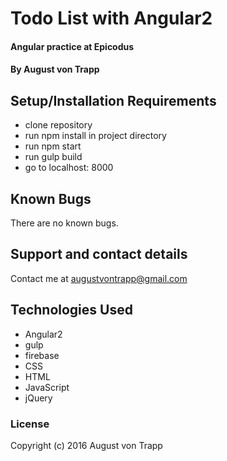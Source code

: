 # Todo List with Angular2

#### Angular practice at Epicodus

#### By August von Trapp

## Setup/Installation Requirements

* clone repository
* run npm install in project directory
* run npm start
* run gulp build
* go to localhost: 8000

## Known Bugs

There are no known bugs.

## Support and contact details

Contact me at augustvontrapp@gmail.com

## Technologies Used

* Angular2
* gulp
* firebase
* CSS
* HTML
* JavaScript
* jQuery

### License

Copyright (c) 2016 August von Trapp
